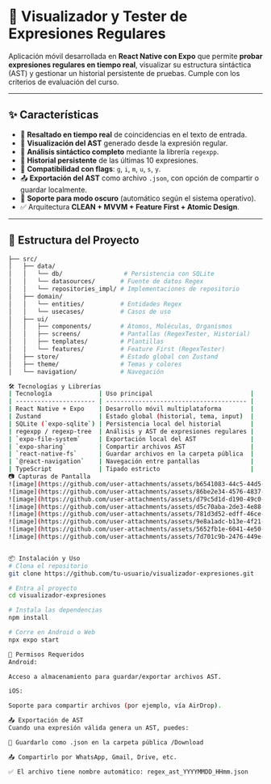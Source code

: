 # 📐 Visualizador y Tester de Expresiones Regulares

Aplicación móvil desarrollada en **React Native con Expo** que permite **probar expresiones regulares en tiempo real**, visualizar su estructura sintáctica (AST) y gestionar un historial persistente de pruebas. Cumple con los criterios de evaluación del curso.

---

## ✨ Características

- 🎯 **Resaltado en tiempo real** de coincidencias en el texto de entrada.
- 🌳 **Visualización del AST** generado desde la expresión regular.
- 🧠 **Análisis sintáctico completo** mediante la librería `regexpp`.
- 💾 **Historial persistente** de las últimas 10 expresiones.
- 🔁 **Compatibilidad con flags**: `g`, `i`, `m`, `u`, `s`, `y`.
- 📤 **Exportación del AST** como archivo `.json`, con opción de compartir o guardar localmente.
- 🌙 **Soporte para modo oscuro** (automático según el sistema operativo).
- ✅ Arquitectura **CLEAN + MVVM + Feature First + Atomic Design**.

---

## 🧱 Estructura del Proyecto

```bash
├── src/
│   ├── data/
│   │   └── db/                 # Persistencia con SQLite
│   │   └── datasources/       # Fuente de datos Regex
│   │   └── repositories_impl/ # Implementaciones de repositorio
│   ├── domain/
│   │   └── entities/          # Entidades Regex
│   │   └── usecases/          # Casos de uso
│   ├── ui/
│   │   ├── components/        # Átomos, Moléculas, Organismos
│   │   ├── screens/           # Pantallas (RegexTester, Historial)
│   │   ├── templates/         # Plantillas
│   │   └── features/          # Feature First (RegexTester)
│   ├── store/                 # Estado global con Zustand
│   ├── theme/                 # Temas y colores
│   └── navigation/            # Navegación

🛠️ Tecnologías y Librerías
| Tecnología             | Uso principal                           |
| ---------------------- | --------------------------------------- |
| React Native + Expo    | Desarrollo móvil multiplataforma        |
| Zustand                | Estado global (historial, tema, input)  |
| SQLite (`expo-sqlite`) | Persistencia local del historial        |
| regexpp / regexp-tree  | Análisis y AST de expresiones regulares |
| `expo-file-system`     | Exportación local del AST               |
| `expo-sharing`         | Compartir archivos AST                  |
| `react-native-fs`      | Guardar archivos en la carpeta pública  |
| `@react-navigation`    | Navegación entre pantallas              |
| TypeScript             | Tipado estricto                         |
📷 Capturas de Pantalla
![image](https://github.com/user-attachments/assets/b6541083-44c5-44d5-92ba-71f05348d0d8)
![image](https://github.com/user-attachments/assets/86be2e34-4576-4837-bf29-9c91c5daeb6c)
![image](https://github.com/user-attachments/assets/d79c5d1d-d190-49c0-a854-8365f4bcfd29)
![image](https://github.com/user-attachments/assets/d5c70aba-2de3-4e88-a82e-d087a9fee0e7)
![image](https://github.com/user-attachments/assets/781d3d52-edff-46ce-8942-c0dcd0c19eb9)
![image](https://github.com/user-attachments/assets/9e8a1adc-b13e-4f21-8df0-73e26b204e99)
![image](https://github.com/user-attachments/assets/5652fb1e-6041-4e50-a8be-f048aa449abf)
![image](https://github.com/user-attachments/assets/7d701c9b-2476-449e-a5e2-b1453d337edf)


📦 Instalación y Uso
# Clona el repositorio
git clone https://github.com/tu-usuario/visualizador-expresiones.git

# Entra al proyecto
cd visualizador-expresiones

# Instala las dependencias
npm install

# Corre en Android o Web
npx expo start

🔐 Permisos Requeridos
Android:

Acceso a almacenamiento para guardar/exportar archivos AST.

iOS:

Soporte para compartir archivos (por ejemplo, vía AirDrop).

📤 Exportación de AST
Cuando una expresión válida genera un AST, puedes:

📁 Guardarlo como .json en la carpeta pública /Download

📤 Compartirlo por WhatsApp, Gmail, Drive, etc.

✅ El archivo tiene nombre automático: regex_ast_YYYYMMDD_HHmm.json
